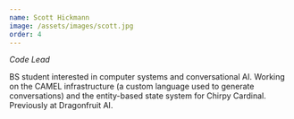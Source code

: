 ```yaml
---
name: Scott Hickmann
image: /assets/images/scott.jpg
order: 4
---
```

*Code Lead*

BS student interested in computer systems and conversational AI. Working on the CAMEL infrastructure (a custom language used to generate conversations) and the entity-based state system for Chirpy Cardinal. Previously at Dragonfruit AI.
